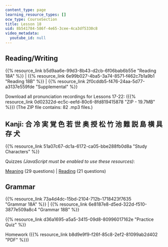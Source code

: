 ```yaml
---
content_type: page
learning_resource_types: []
ocw_type: CourseSection
title: Lesson 18
uid: 8b541784-586f-4e65-3cee-4ca3df5330c8
video_metadata:
  youtube_id: null
---
```


Reading/Writing
---------------

{{% resource_link b5d9aa6e-99d3-8b43-d2cb-6f06bab6b55e "Reading 18A" %}} | {{% resource_link 6e99b027-4ba5-3a74-8571-f462c7b1a9b1 "Reading 18B" %}} | {{% resource_link 2f0cddb5-f476-24aa-5d77-a3137e559fde "Supplemental" %}}

Download all pronunciation recordings for Lessons 17-22: ({{% resource_link 0d02322d-ec5c-eefd-80c6-8fd819415878 "ZIP - 19.7MB" %}}) (The ZIP file contains: 82 .mp3 files.)

Kanji: 合 冷 実 覚 色 若 世 奥 授 松 竹 池 難 説 島 横 具 存 犬
--------------------------------------------

{{% resource_link 51a07c67-dc1a-6172-ca05-bbe288fb0d8a "Study Characters" %}}

Quizzes _(JavaScript must be enabled to use these resources)_:

[Meaning](/ans7870/21f/21f.504/s09/lesson18/kanji18-mean/kq18meanq1.html) (29 questions) | [Reading](/ans7870/21f/21f.504/s09/lesson18/kanji18-read/kq18readq1.html) (21 questions)

Grammar
-------

{{% resource_link 73a4d4dc-15bd-2104-712b-1718423f7635 "Grammar 18A" %}} | {{% resource_link 6e8187e8-d5ed-322d-f510-3877e509a8c4 "Grammar 18B" %}}

{{% resource_link d36a1695-a5a5-3415-09d8-80996017162e "Practice Quiz" %}}

Homework ({{% resource_link b8d9e9f9-f26f-85c8-2ef2-81099ab2d402 "PDF" %}})